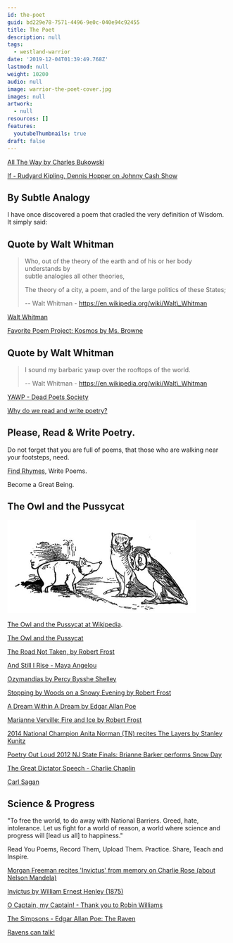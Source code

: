 ```yaml
---
id: the-poet
guid: bd229e78-7571-4496-9e0c-040e94c92455
title: The Poet
description: null
tags:
  - westland-warrior
date: '2019-12-04T01:39:49.768Z'
lastmod: null
weight: 10200
audio: null
image: warrior-the-poet-cover.jpg
images: null
artwork:
  - null
resources: []
features:
  youtubeThumbnails: true
draft: false
---
```


[All The Way by Charles Bukowski](https://www.youtube.com/watch?v=k6_QUhUPrF4 "Play Video")

[If - Rudyard Kipling, Dennis Hopper on Johnny Cash Show](https://www.youtube.com/watch?v=T2LUbk_7uKg "Play Video")

## By Subtle Analogy

I have once discovered a poem that cradled the very definition of Wisdom.\
It simply said:

## Quote by Walt Whitman

> Who, out of the theory of the earth and of his or her body understands by\
> subtle analogies all other theories,
>
> The theory of a city, a poem, and of the large politics of these States;
>
> \-- Walt Whitman - https://en.wikipedia.org/wiki/Walt\_Whitman

[Walt Whitman](https://www.youtube.com/watch?v=LVxrzOLst64 "Play Video")

[Favorite Poem Project: Kosmos by Ms. Browne](https://www.youtube.com/watch?v=qIDkjoyAAy8 "Play Video")

## Quote by Walt Whitman

> I sound my barbaric yawp over the rooftops of the world.
>
> \-- Walt Whitman - https://en.wikipedia.org/wiki/Walt\_Whitman

[YAWP - Dead Poets Society](https://www.youtube.com/watch?v=gQU3EphIpMY "Play Video")

[Why do we read and write poetry?](https://www.youtube.com/watch?v=aS1esgRV4Rc "Play Video")

## Please, Read & Write Poetry.

Do not forget that you are full of poems, that those who are walking near\
your footsteps, need.

[Find Rhymes](https://www.rhymezone.com/), Write Poems.

Become a Great Being.

## The Owl and the Pussycat

![The Owl and the Pussycat](files/owlcat.jpg)

[The Owl and the Pussycat at Wikipedia](https://en.wikipedia.org/wiki/The_Owl_and_the_Pussy-Cat).

[The Owl and the Pussycat](https://www.youtube.com/watch?v=WAfPKNSvesI "Play Video")

[The Road Not Taken, by Robert Frost](https://www.youtube.com/watch?v=KUaQgRiJukA "Play Video")

[And Still I Rise - Maya Angelou](https://www.youtube.com/watch?v=JqOqo50LSZ0 "Play Video")

[Ozymandias by Percy Bysshe Shelley](https://www.youtube.com/watch?v=krbX-9ugbI4 "Play Video")

[Stopping by Woods on a Snowy Evening by Robert Frost](https://www.youtube.com/watch?v=TjozQHEqXNs "Play Video")

[A Dream Within A Dream by Edgar Allan Poe](https://www.youtube.com/watch?v=rxg7OFFtWQE "Play Video")

[Marianne Verville: Fire and Ice by Robert Frost](https://www.youtube.com/watch?v=DYNjUllUcFY "Play Video")

[2014 National Champion Anita Norman (TN) recites The Layers by Stanley Kunitz](https://www.youtube.com/watch?v=oRQIISF4prA "Play Video")

[Poetry Out Loud 2012 NJ State Finals: Brianne Barker performs Snow Day](https://www.youtube.com/watch?v=bmVGBcXqtFY "Play Video")

[The Great Dictator Speech - Charlie Chaplin](https://www.youtube.com/watch?v=w8HdOHrc3OQ "Play Video")

[Carl Sagan](https://www.youtube.com/watch?v=EWPFmdAWRZ0 "Play Video")

## Science & Progress

"To free the world, to do away with National Barriers. Greed, hate,\
intolerance. Let us fight for a world of reason, a world where science and\
progress will \[lead us all] to happiness."

Read You Poems, Record Them, Upload Them. Practice. Share, Teach and\
Inspire.

[Morgan Freeman recites 'Invictus' from memory on Charlie Rose (about Nelson Mandela)](https://www.youtube.com/watch?v=a7q_vACVwq0 "Play Video")

[Invictus by William Ernest Henley (1875)](https://www.youtube.com/watch?v=sR2v0Pfmzzc "Play Video")

[O Captain, my Captain! - Thank you to Robin Williams](https://www.youtube.com/watch?v=j64SctPKmqk "Play Video")

[The Simpsons - Edgar Allan Poe: The Raven](https://www.youtube.com/watch?v=bLiXjaPqSyY "Play Video")

[Ravens can talk!](https://www.youtube.com/watch?v=AfsnHVaScjg "Play Video")
